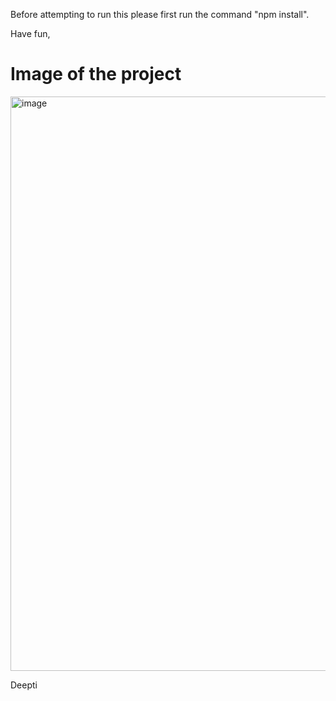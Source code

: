 Before attempting to run this please first run the command "npm install".

Have fun,

# Image of the project

<img width="919" alt="image" src="https://user-images.githubusercontent.com/109961309/221824865-76faeb41-92e3-4bb1-92ed-8c9c206e99df.png">


Deepti

